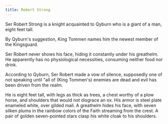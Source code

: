 ```yaml
---
title: Robert Strong
---
```


Ser Robert Strong is a knight acquainted to Qyburn who is a giant of a man, eight feet tall.

By Qyburn's suggestion, King Tommen names him the newest member of the Kingsguard.

Ser Robert never shows his face, hiding it constantly under his greathelm. He apparently has no physiological necessities, consuming neither food nor drink.

According to Qyburn, Ser Robert made a vow of silence, supposedly one of not speaking until "all of (King Tommen's) enemies are dead and evil has been driven from the realm.

He is eight feet tall, with legs as thick as trees, a chest worthy of a plow horse, and shoulders that would not disgrace an ox. His armor is steel plate enameled white, over gilded mail. A greathelm hides his face, with seven silken plums in the rainbow colors of the Faith streaming from the crest. A pair of golden seven-pointed stars clasp his white cloak to his shoulders.


